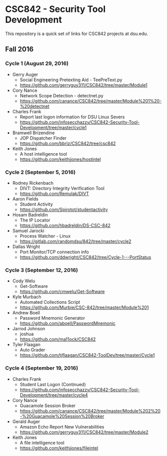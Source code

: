 # CSC842 - Security Tool Development

This repository is a quick set of links for CSC842 projects at dsu.edu.

## Fall 2016

### Cycle 1 (August 29, 2016)

- Gerry Auger
  - Social Engineering Pretexting Aid - TeePreText.py 
  - https://github.com/gerryguy311/CSC842/tree/master/Module1
- Cory Nance
  - Network Scope Detection - detectnet.py
  - https://github.com/canance/CSC842/tree/master/Module%201%20-%20detectnet
- Charles Frank
  - Report last logon information for DSU Linux Severs
  - https://github.com/infosecchazzy/CSC842-Security-Tool-Development/tree/master/cycle1
- Bramwell Brizendine
  - JOP Dispatcher Finder
  - https://github.com/bbriz/CSC842/tree/csc842
- Keith Jones 
  - A host intelligence tool
  - https://github.com/keithjjones/hostintel 

### Cycle 2 (September 5, 2016)

- Rodney Rickenbach
  - DIVT: Directory Integrity Verification Tool
  - https://github.com/Remulak/DIVT
- Aaron Fields
  - Student Activity
  - https://github.com/Spirotot/studentactivity
- Hosam Badreldin
  - The IP Locator
  - https://github.com/hbadreldin/DS-CSC-842
- Samuel Jarocki
  - Process Watcher - Linux
  - https://gitlab.com/randomdsu/842/tree/master/cycle2
- Dallas Wright
  - Port Monitor/TCP connection info
  - https://github.com/ddwright/CSC842/tree/Cycle-1---PortStatus

### Cycle 3 (September 12, 2016)

- Cody Welu
  - Get-Software
  - https://github.com/cmwelu/Get-Software
- Kyle Murbach
  - Automated Collections Script
  - https://github.com/Murbie/CSC-842/tree/master/Module%201
- Andrew Boell
  - Password Mnemonic Generator
  - https://github.com/aboell/PasswordMnemonic
- Jarrod Johnson
  - joshua
  - https://github.com/ma11ock/CSC842
- Tyler Flaagan
  - Auto Grader
  - https://github.com/tjflaagan/CSC842-ToolDev/tree/master/Cycle1

### Cycle 4 (September 19, 2016)

- Charles Frank
  - Student Last Logon (Continued)
  - https://github.com/infosecchazzy/CSC842-Security-Tool-Development/tree/master/cycle4
- Cory Nance
  - Guacamole Session Broker
  - https://github.com/canance/CSC842/tree/master/Module%202%20-%20Guacamole%20Session%20Broker
- Gerald Auger
  - Amazon Echo Report New Vulnerabilities
  - https://github.com/gerryguy311/CSC842/tree/master/Module2
- Keith Jones
  - A file intelligence tool
  - https://github.com/keithjjones/fileintel

